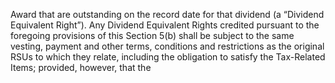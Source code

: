 Award  that  are  outstanding  on  the  record  date  for  that  dividend  (a  “Dividend  Equivalent  Right”).  Any
Dividend  Equivalent  Rights  credited  pursuant  to  the  foregoing  provisions  of  this  Section  5(b)  shall  be
subject to the same vesting, payment and other terms, conditions and restrictions as the original RSUs to
which  they  relate,  including  the  obligation  to  satisfy  the  Tax-Related  Items;  provided,  however,  that  the